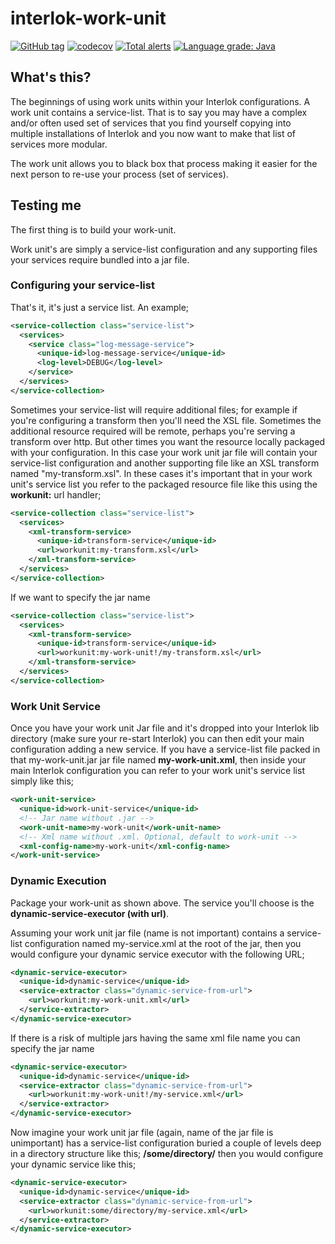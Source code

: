 # interlok-work-unit

[![GitHub tag](https://img.shields.io/github/tag/adaptris/interlok-work-unit.svg)](https://github.com/adaptris/interlok-work-unit/tags) [![codecov](https://codecov.io/gh/adaptris/interlok-work-unit/branch/develop/graph/badge.svg)](https://codecov.io/gh/adaptris/interlok-work-unit) [![Total alerts](https://img.shields.io/lgtm/alerts/g/adaptris/interlok-work-unit.svg?logo=lgtm&logoWidth=18)](https://lgtm.com/projects/g/adaptris/interlok-work-unit/alerts/) [![Language grade: Java](https://img.shields.io/lgtm/grade/java/g/adaptris/interlok-work-unit.svg?logo=lgtm&logoWidth=18)](https://lgtm.com/projects/g/adaptris/interlok-work-unit/context:java)

## What's this? ##

The beginnings of using work units within your Interlok configurations.
A work unit contains a service-list.  That is to say you may have a complex and/or often used set of services that you find yourself copying into multiple installations of Interlok and you now want to make that list of services more modular.

The work unit allows you to black box that process making it easier for the next person to re-use your process (set of services).

## Testing me ##

The first thing is to build your work-unit.

Work unit's are simply a service-list configuration and any supporting files your services require bundled into a jar file. 

### Configuring your service-list ###

That's it, it's just a service list.  An example;

```xml
<service-collection class="service-list">
  <services>
    <service class="log-message-service">
      <unique-id>log-message-service</unique-id>
      <log-level>DEBUG</log-level>
    </service>
  </services>
</service-collection>
```

Sometimes your service-list will require additional files; for example if you're configuring a transform then you'll need the XSL file.  Sometimes the additional resource required will be remote, perhaps you're serving a transform over http.  But other times you want the resource locally packaged with your configuration.  In this case your work unit jar file will contain your service-list configuration and another supporting file like an XSL transform named "my-transform.xsl".  In these cases it's important that in your work unit's service list you refer to the packaged resource file like this using the  __workunit:__  url handler;

```xml
<service-collection class="service-list">
  <services>
    <xml-transform-service>
      <unique-id>transform-service</unique-id>
      <url>workunit:my-transform.xsl</url>
    </xml-transform-service>
  </services>
</service-collection>
```

If we want to specify the jar name

```xml
<service-collection class="service-list">
  <services>
    <xml-transform-service>
      <unique-id>transform-service</unique-id>
      <url>workunit:my-work-unit!/my-transform.xsl</url>
    </xml-transform-service>
  </services>
</service-collection>
```

### Work Unit Service ###

Once you have your work unit Jar file and it's dropped into your Interlok lib directory (make sure your re-start Interlok) you can then edit your main configuration adding a new service.
If you have a service-list file packed in that my-work-unit.jar jar file named __my-work-unit.xml__, then inside your main Interlok configuration you can refer to your work unit's service list simply like this;

```xml
<work-unit-service>
  <unique-id>work-unit-service</unique-id>
  <!-- Jar name without .jar -->
  <work-unit-name>my-work-unit</work-unit-name>
  <!-- Xml name without .xml. Optional, default to work-unit -->
  <xml-config-name>my-work-unit</xml-config-name>
</work-unit-service>
```

### Dynamic Execution ###

Package your work-unit as shown above. The service you'll choose is the __dynamic-service-executor (with url)__. 

Assuming your work unit jar file (name is not important) contains a service-list configuration named my-service.xml at the root of the jar, then you would configure your dynamic service executor with the following URL;

```xml
<dynamic-service-executor>
  <unique-id>dynamic-service</unique-id>
  <service-extractor class="dynamic-service-from-url">
    <url>workunit:my-work-unit.xml</url>
  </service-extractor>
</dynamic-service-executor>
```

If there is a risk of multiple jars having the same xml file name you can specify the jar name

```xml
<dynamic-service-executor>
  <unique-id>dynamic-service</unique-id>
  <service-extractor class="dynamic-service-from-url">
    <url>workunit:my-work-unit!/my-service.xml</url>
  </service-extractor>
</dynamic-service-executor>
```

Now imagine your work unit jar file (again, name of the jar file is unimportant) has a service-list configuration buried a couple of levels deep in a directory structure like this; __/some/directory/__ then you would configure your dynamic service like this;

```xml
<dynamic-service-executor>
  <unique-id>dynamic-service</unique-id>
  <service-extractor class="dynamic-service-from-url">
    <url>workunit:some/directory/my-service.xml</url>
  </service-extractor>
</dynamic-service-executor>
```
